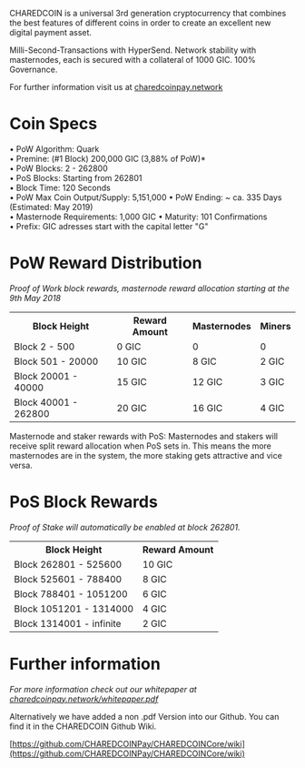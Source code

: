CHAREDCOIN is a universal 3rd generation cryptocurrency that combines the best features of different coins
in order to create an excellent new digital payment asset.

Milli-Second-Transactions with HyperSend.
Network stability with masternodes, each is secured with a collateral of 1000 GIC. 100% Governance.

For further information visit us at [charedcoinpay.network](https://charedcoinpay.network/)

# Coin Specs

• PoW Algorithm: Quark  
• Premine: (#1 Block) 200,000 GIC (3,88% of PoW)*  
• PoW Blocks: 2 - 262800  
• PoS Blocks: Starting from 262801  
• Block Time: 120 Seconds  
• PoW Max Coin Output/Supply: 5,151,000
• PoW Ending: ~ ca. 335 Days (Estimated: May 2019)  
• Masternode Requirements: 1,000 GIC
• Maturity: 101 Confirmations  
• Prefix: GIC adresses start with the capital letter "G"   

# PoW Reward Distribution

_Proof of Work block rewards, masternode reward allocation starting at the 9th May 2018_
<table>
  <tr><th>Block Height</th><th>Reward Amount</th><th>Masternodes</th><th>Miners</th></tr>
  <tr><td>Block 2 - 500</td><td>0 GIC</td><td>   0</td><td>0</td></tr>
<tr><td>Block 501 - 20000</td><td>10 GIC</td><td>  8 GIC</td><td>2 GIC</td></tr>
<tr><td>Block 20001 - 40000</td><td>15 GIC</td><td>  12 GIC</td><td>3 GIC</td></tr>
<tr><td>Block 40001 - 262800</td><td>20 GIC</td><td>  16 GIC</td><td>4 GIC</td></tr>
</table>

Masternode and staker rewards with PoS:
Masternodes and stakers will receive split reward allocation when PoS sets in.
This means the more masternodes are in the system, the more staking gets attractive and vice versa.

# PoS Block Rewards

_Proof of Stake will automatically be enabled at block 262801._
<table>
<tr><th>Block Height</th><th>Reward Amount</th>                  
<tr><td>Block 262801 - 525600</td><td>10 GIC</td></tr>
<tr><td>Block 525601 - 788400</td><td>8 GIC</td></tr>
<tr><td>Block 788401 - 1051200</td><td>6 GIC</td></tr>
<tr><td>Block 1051201 - 1314000</td><td>4 GIC</td></tr>
<tr><td>Block 1314001 - infinite</td><td>2 GIC</td></tr>
</table>


# Further information

_For more information check out our whitepaper at [charedcoinpay.network/whitepaper.pdf](https://charedcoinpay.network/whitepaper.pdf)_


Alternatively we have added a non .pdf Version into our Github. You can find it in the CHAREDCOIN Github Wiki.

[https://github.com/CHAREDCOINPay/CHAREDCOINCore/wiki](https://github.com/CHAREDCOINPay/CHAREDCOINCore/wiki)
